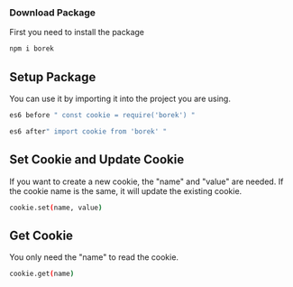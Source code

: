 ### Download Package
First you need to install the package
```bash
npm i borek
```

## Setup Package
You can use it by importing it into the project you are using.
```bash
es6 before " const cookie = require('borek') "
```
```bash
es6 after" import cookie from 'borek' "
```

## Set Cookie and Update Cookie
If you want to create a new cookie, the "name" and "value" are needed.
If the cookie name is the same, it will update the existing cookie.
```bash
cookie.set(name, value)
```

## Get Cookie
You only need the "name" to read the cookie.
```bash
cookie.get(name)
```
